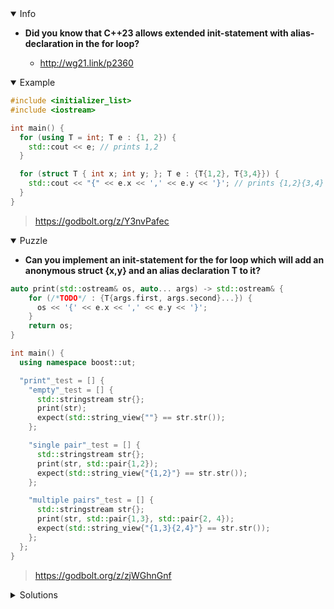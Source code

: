 <details open><summary>Info</summary><p>

* **Did you know that C++23 allows extended init-statement with alias-declaration in the for loop?**

  * http://wg21.link/p2360

</p></details><details open><summary>Example</summary><p>

```cpp
#include <initializer_list>
#include <iostream>

int main() {
  for (using T = int; T e : {1, 2}) {
    std::cout << e; // prints 1,2
  }

  for (struct T { int x; int y; }; T e : {T{1,2}, T{3,4}}) {
    std::cout << "{" << e.x << ',' << e.y << '}'; // prints {1,2}{3,4}
  }
}
```

> https://godbolt.org/z/Y3nvPafec

</p></details><details open><summary>Puzzle</summary><p>

* **Can you implement an init-statement for the for loop which will add an anonymous struct {x,y} and an alias declaration T to it?**

```cpp
auto print(std::ostream& os, auto... args) -> std::ostream& {
    for (/*TODO*/ : {T{args.first, args.second}...}) {
      os << '{' << e.x << ',' << e.y << '}';
    }
    return os;
}

int main() {
  using namespace boost::ut;

  "print"_test = [] {
    "empty"_test = [] {
      std::stringstream str{};
      print(str);
      expect(std::string_view{""} == str.str());
    };

    "single pair"_test = [] {
      std::stringstream str{};
      print(str, std::pair{1,2});
      expect(std::string_view{"{1,2}"} == str.str());
    };

    "multiple pairs"_test = [] {
      std::stringstream str{};
      print(str, std::pair{1,3}, std::pair{2, 4});
      expect(std::string_view{"{1,3}{2,4}"} == str.str());
    };
  };
}
```

> https://godbolt.org/z/zjWGhnGnf

</p></details><details><summary>Solutions</summary><p>

